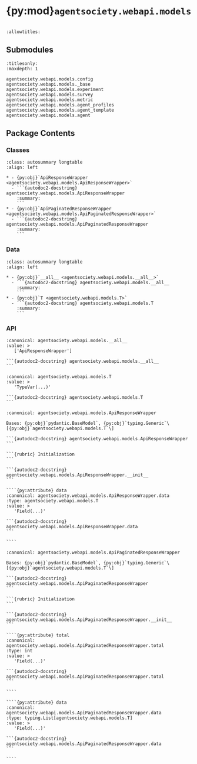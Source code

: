 # {py:mod}`agentsociety.webapi.models`

```{py:module} agentsociety.webapi.models
```

```{autodoc2-docstring} agentsociety.webapi.models
:allowtitles:
```

## Submodules

```{toctree}
:titlesonly:
:maxdepth: 1

agentsociety.webapi.models.config
agentsociety.webapi.models._base
agentsociety.webapi.models.experiment
agentsociety.webapi.models.survey
agentsociety.webapi.models.metric
agentsociety.webapi.models.agent_profiles
agentsociety.webapi.models.agent_template
agentsociety.webapi.models.agent
```

## Package Contents

### Classes

````{list-table}
:class: autosummary longtable
:align: left

* - {py:obj}`ApiResponseWrapper <agentsociety.webapi.models.ApiResponseWrapper>`
  - ```{autodoc2-docstring} agentsociety.webapi.models.ApiResponseWrapper
    :summary:
    ```
* - {py:obj}`ApiPaginatedResponseWrapper <agentsociety.webapi.models.ApiPaginatedResponseWrapper>`
  - ```{autodoc2-docstring} agentsociety.webapi.models.ApiPaginatedResponseWrapper
    :summary:
    ```
````

### Data

````{list-table}
:class: autosummary longtable
:align: left

* - {py:obj}`__all__ <agentsociety.webapi.models.__all__>`
  - ```{autodoc2-docstring} agentsociety.webapi.models.__all__
    :summary:
    ```
* - {py:obj}`T <agentsociety.webapi.models.T>`
  - ```{autodoc2-docstring} agentsociety.webapi.models.T
    :summary:
    ```
````

### API

````{py:data} __all__
:canonical: agentsociety.webapi.models.__all__
:value: >
   ['ApiResponseWrapper']

```{autodoc2-docstring} agentsociety.webapi.models.__all__
```

````

````{py:data} T
:canonical: agentsociety.webapi.models.T
:value: >
   'TypeVar(...)'

```{autodoc2-docstring} agentsociety.webapi.models.T
```

````

`````{py:class} ApiResponseWrapper(/, **data: typing.Any)
:canonical: agentsociety.webapi.models.ApiResponseWrapper

Bases: {py:obj}`pydantic.BaseModel`, {py:obj}`typing.Generic`\[{py:obj}`agentsociety.webapi.models.T`\]

```{autodoc2-docstring} agentsociety.webapi.models.ApiResponseWrapper
```

```{rubric} Initialization
```

```{autodoc2-docstring} agentsociety.webapi.models.ApiResponseWrapper.__init__
```

````{py:attribute} data
:canonical: agentsociety.webapi.models.ApiResponseWrapper.data
:type: agentsociety.webapi.models.T
:value: >
   'Field(...)'

```{autodoc2-docstring} agentsociety.webapi.models.ApiResponseWrapper.data
```

````

`````

`````{py:class} ApiPaginatedResponseWrapper(/, **data: typing.Any)
:canonical: agentsociety.webapi.models.ApiPaginatedResponseWrapper

Bases: {py:obj}`pydantic.BaseModel`, {py:obj}`typing.Generic`\[{py:obj}`agentsociety.webapi.models.T`\]

```{autodoc2-docstring} agentsociety.webapi.models.ApiPaginatedResponseWrapper
```

```{rubric} Initialization
```

```{autodoc2-docstring} agentsociety.webapi.models.ApiPaginatedResponseWrapper.__init__
```

````{py:attribute} total
:canonical: agentsociety.webapi.models.ApiPaginatedResponseWrapper.total
:type: int
:value: >
   'Field(...)'

```{autodoc2-docstring} agentsociety.webapi.models.ApiPaginatedResponseWrapper.total
```

````

````{py:attribute} data
:canonical: agentsociety.webapi.models.ApiPaginatedResponseWrapper.data
:type: typing.List[agentsociety.webapi.models.T]
:value: >
   'Field(...)'

```{autodoc2-docstring} agentsociety.webapi.models.ApiPaginatedResponseWrapper.data
```

````

`````
